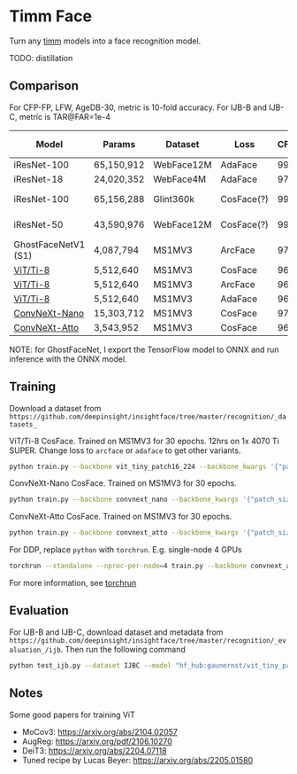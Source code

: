 # Timm Face

Turn any [timm](https://github.com/huggingface/pytorch-image-models) models into a face recognition model.

TODO: distillation

## Comparison

For CFP-FP, LFW, AgeDB-30, metric is 10-fold accuracy. For IJB-B and IJB-C, metric is TAR@FAR=1e-4

Model       | Params     | Dataset    | Loss    | CFP-FP | LFW    | AgeDB-30 | IJB-B | IJB-C | Source
------------|------------|------------|---------|--------|--------|----------|-------|-------|-------
iResNet-100 | 65,150,912 | WebFace12M | AdaFace | 99.21% | 99.82% | 98.00%   | 96.15% | 97.27% | [mk-minchul/AdaFace](https://github.com/mk-minchul/AdaFace)
iResNet-18  | 24,020,352 | WebFace4M  | AdaFace | 97.09% | 99.52% | 96.27%   | 90.29% | 92.60% | [mk-minchul/AdaFace](https://github.com/mk-minchul/AdaFace)
iResNet-100 | 65,156,288 | Glint360k  | CosFace(?) | 99.16% | 99.83% | 98.45% | 95.78% | 97.04% | [deepinsight/insightface](https://github.com/deepinsight/insightface) (antelopev2)
iResNet-50  | 43,590,976 | WebFace12M | CosFace(?) | 99.24% | 99.80% | 98.07% | 95.35% | 96.83% | [deepinsight/insightface](https://github.com/deepinsight/insightface) (buffalo_l)
GhostFaceNetV1 (S1) | 4,087,794 | MS1MV3 | ArcFace | 97.01% | 99.52% | 97.12% | 92.48% | 94.46% | [HamadYA/GhostFaceNets](https://github.com/HamadYA/GhostFaceNets)
[ViT/Ti-8](https://huggingface.co/gaunernst/vit_tiny_patch8_112.cosface_ms1mv3) |  5,512,640 | MS1MV3 | CosFace | 96.44% | 99.77% | 97.23% | 92.69% | 94.49% | This repo
[ViT/Ti-8](https://huggingface.co/gaunernst/vit_tiny_patch8_112.arcface_ms1mv3) |  5,512,640 | MS1MV3 | ArcFace | 96.91% | 99.67% | 97.17% | 91.78% | 93.63% | This repo
[ViT/Ti-8](https://huggingface.co/gaunernst/vit_tiny_patch8_112.adaface_ms1mv3) |  5,512,640 | MS1MV3 | AdaFace | 96.19% | 99.75% | 97.00% | 91.95% | 93.81% | This repo
[ConvNeXt-Nano](https://huggingface.co/gaunernst/convnext_nano.cosface_ms1mv3)  | 15,303,712 | MS1MV3 | CosFace | 97.94% | 99.67% | 97.58% | 93.45% | 95.13% | This repo
[ConvNeXt-Atto](https://huggingface.co/gaunernst/convnext_atto.cosface_ms1mv3)  |  3,543,952 | MS1MV3 | CosFace | 96.33% | 99.68% | 96.90% | 91.76% | 93.58% | This repo

NOTE: for GhostFaceNet, I export the TensorFlow model to ONNX and run inference with the ONNX model.

## Training

Download a dataset from `https://github.com/deepinsight/insightface/tree/master/recognition/_datasets_`

ViT/Ti-8 CosFace. Trained on MS1MV3 for 30 epochs. 12hrs on 1x 4070 Ti SUPER. Change loss to `arcface` or `adaface` to get other variants.

```bash
python train.py --backbone vit_tiny_patch16_224 --backbone_kwargs '{"patch_size":8,"img_size":112}' --partial_fc 16_384 --ds_path ms1m-retinaface-t1 --batch_size 768 --total_steps 200_000 --lr 1e-3 --weight_decay 1e-1 --clip_grad_norm 1 --run_name vit_tiny_cosface --eval_interval 10_000 --loss cosface --compile
```

ConvNeXt-Nano CosFace. Trained on MS1MV3 for 30 epochs.

```bash
python train.py --backbone convnext_nano --backbone_kwargs '{"patch_size":2,"drop_path_rate":0.1}' --partial_fc 16_384 --ds_path ms1m-retinaface-t1 --batch_size 768 --total_steps 200_000 --lr 1e-3 --weight_decay 1e-1 --warmup 0.1 --clip_grad_norm 1 --run_name convnext_nano_cosface --eval_interval 10_000 --loss cosface --channels_last --compile --augmentations "v2.RandomChoice([v2.ColorJitter(0.1,0.1,0.1,0.1), v2.RandomAffine(0,(0.1,0.1))])"
```

ConvNeXt-Atto CosFace. Trained on MS1MV3 for 30 epochs.

```bash
python train.py --backbone convnext_atto --backbone_kwargs '{"patch_size":2}' --partial_fc 16_384 --ds_path ms1m-retinaface-t1 --batch_size 768 --total_steps 200_000 --lr 1e-3 --weight_decay 1e-1 --clip_grad_norm 1 --run_name convnext_atto_cosface --eval_interval 10_000 --loss cosface --channels_last --compile
```

For DDP, replace `python` with `torchrun`. E.g. single-node 4 GPUs

```bash
torchrun --standalone --nproc-per-node=4 train.py --backbone convnext_atto --backbone_kwargs '{"patch_size":2}' --ds_path ms1m-retinaface-t1 --batch_size 768 --total_steps 200_000 --lr 1e-3 --weight_decay 1e-1 --clip_grad_norm 1 --run_name convnext_atto_cosface --eval_interval 10_000 --loss cosface --channels_last --compile
```

For more information, see [torchrun](https://pytorch.org/docs/stable/elastic/run.html)

## Evaluation

For IJB-B and IJB-C, download dataset and metadata from `https://github.com/deepinsight/insightface/tree/master/recognition/_evaluation_/ijb`. Then run the following command

```bash
python test_ijb.py --dataset IJBC --model "hf_hub:gaunernst/vit_tiny_patch8_112.cosface_ms1mv3" --model_kwargs '{"pretrained":true}'
```

## Notes

Some good papers for training ViT
- MoCov3: https://arxiv.org/abs/2104.02057
- AugReg: https://arxiv.org/pdf/2106.10270
- DeiT3: https://arxiv.org/abs/2204.07118
- Tuned recipe by Lucas Beyer: https://arxiv.org/abs/2205.01580
